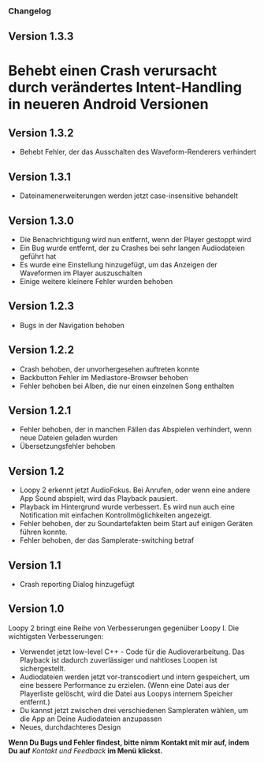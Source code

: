 ### Changelog

## Version 1.3.3

# Behebt einen Crash verursacht durch verändertes Intent-Handling in neueren Android Versionen

## Version 1.3.2

* Behebt Fehler, der das Ausschalten des Waveform-Renderers verhindert

## Version 1.3.1

* Dateinamenerweiterungen werden jetzt case-insensitive behandelt

## Version 1.3.0

* Die Benachrichtigung wird nun entfernt, wenn der Player gestoppt wird
* Ein Bug wurde entfernt, der zu Crashes bei sehr langen Audiodateien geführt hat
* Es wurde eine Einstellung hinzugefügt, um das Anzeigen der Waveformen im Player auszuschalten
* Einige weitere kleinere Fehler wurden behoben

## Version 1.2.3

* Bugs in der Navigation behoben

## Version 1.2.2

* Crash behoben, der unvorhergesehen auftreten konnte
* Backbutton Fehler im Mediastore-Browser behoben
* Fehler behoben bei Alben, die nur einen einzelnen Song enthalten

## Version 1.2.1

* Fehler behoben, der in manchen Fällen das Abspielen verhindert, wenn neue Dateien geladen wurden
* Übersetzungsfehler behoben

## Version 1.2

* Loopy 2 erkennt jetzt AudioFokus. Bei Anrufen, oder wenn eine andere App Sound abspielt, wird das
  Playback pausiert.
* Playback im Hintergrund wurde verbessert. Es wird nun auch eine Notification mit einfachen
  Kontrollmöglichkeiten angezeigt.
* Fehler behoben, der zu Soundartefakten beim Start auf einigen Geräten führen konnte.
* Fehler behoben, der das Samplerate-switching betraf

## Version 1.1

* Crash reporting Dialog hinzugefügt

## Version 1.0

Loopy 2 bringt eine Reihe von Verbesserungen gegenüber Loopy I. Die wichtigsten Verbesserungen:

* Verwendet jetzt low-level C++ - Code für die Audioverarbeitung. Das Playback ist dadurch
  zuverlässiger und nahtloses Loopen ist sichergestellt.
* Audiodateien werden jetzt vor-transcodiert und intern gespeichert, um eine bessere Performance zu
  erzielen. (Wenn eine Datei aus der Playerliste gelöscht, wird die Datei aus Loopys internem
  Speicher entfernt.)
* Du kannst jetzt zwischen drei verschiedenen Sampleraten wählen, um die App an Deine Audiodateien
  anzupassen
* Neues, durchdachteres Design

**Wenn Du Bugs und Fehler findest, bitte nimm Kontakt mit mir auf, indem Du auf** *Kontakt und
Feedback* **im Menü klickst.**
